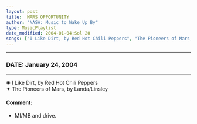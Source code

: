 ```yaml
---
layout: post
title:  MARS OPPORTUNITY
author: "NASA: Music to Wake Up By"
type: MusicPlaylist
date_modified: 2004-01-04:Sol 20
songs: ["I Like Dirt, by Red Hot Chili Peppers", "The Pioneers of Mars, by Landa/Linsley"]
---
```


----
### DATE: January 24, 2004
----
✺ I Like Dirt, by Red Hot Chili Peppers  &nbsp;<br />
✦ The Pioneers of Mars, by Landa/Linsley

#### Comment:
* MI/MB and drive.




<br/>
<center>
	<a target="_blank"
	   href="https://twitter.com/intent/tweet?hashtags=Space,NASA,Playlist,NASAWakeupCalls,SpaceProgram&text={{ page.author}}, '{{ page.songs.first }}' {{ page.title }}, {{ page.date | date: '%B %d, %Y' }}. {{ site.url }}{{ page.url }}&via=nasawakeupcalls"><i class="fab fa-twitter" alt="Tweet this page" style="font-size: 1.3em;"></i></a>
	&nbsp; 	<i class="fas fa-user-astronaut" style="font-size: 1.5em;"></i> &nbsp;
    <a id="custom_amazon_link"
       type="amzn" search="#"
       category="popular music">
    <i class="fab fa-amazon" style="font-size: 1.3em;"></i></a>
</center>

<!-- Randomly resolve an individual entry from a song array -->
<script src="/assets/javascript/seedrandom.min.js"></script>
<script>
  var wake_me_up = ["I Like Dirt, by Red Hot Chili Peppers", "The Pioneers of Mars, by Landa/Linsley"];
  var prng = new Math.seedrandom();
  function randomSong() {
    song = wake_me_up[Math.floor(Math.random() * wake_me_up.length)];
    var amazon_link = document.getElementById("custom_amazon_link");
    amazon_link.setAttribute("search", song);
  }
  window.onload = randomSong();
</script>
